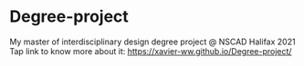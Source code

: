 # Degree-project
My master of interdisciplinary design degree project @ NSCAD Halifax 2021
Tap link to know more about it: https://xavier-ww.github.io/Degree-project/
